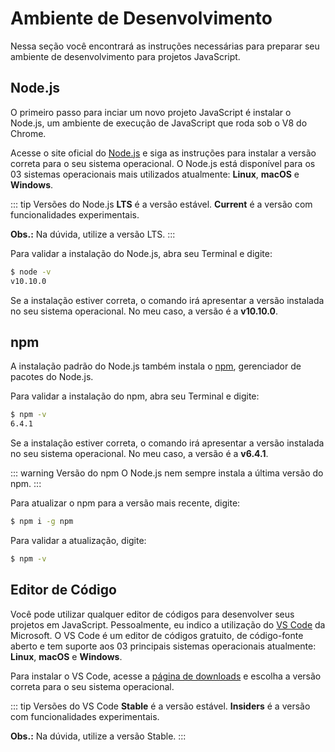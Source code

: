 # Ambiente de Desenvolvimento

Nessa seção você encontrará as instruções necessárias para preparar seu ambiente de desenvolvimento para projetos JavaScript.

## Node.js

O primeiro passo para inciar um novo projeto JavaScript é instalar o Node.js, um ambiente de execução de JavaScript que roda sob o V8 do Chrome.

Acesse o site oficial do [Node.js](https://nodejs.org/) e siga as instruções para instalar a versão correta para o seu sistema operacional. O Node.js está disponível para os 03 sistemas operacionais mais utilizados atualmente: **Linux**, **macOS** e **Windows**.

::: tip Versões do Node.js
**LTS** é a versão estável. **Current** é a versão com funcionalidades experimentais.

**Obs.:** Na dúvida, utilize a versão LTS.
:::

Para validar a instalação do Node.js, abra seu Terminal e digite:

```bash
$ node -v
v10.10.0
```

Se a instalação estiver correta, o comando irá apresentar a versão instalada no seu sistema operacional. No meu caso, a versão é a **v10.10.0**.

## npm

A instalação padrão do Node.js também instala o [npm](https://www.npmjs.com/), gerenciador de pacotes do Node.js.

Para validar a instalação do npm, abra seu Terminal e digite:

```bash
$ npm -v
6.4.1
```

Se a instalação estiver correta, o comando irá apresentar a versão instalada no seu sistema operacional. No meu caso, a versão é a **v6.4.1**.

::: warning Versão do npm
O Node.js nem sempre instala a última versão do npm.
:::

Para atualizar o npm para a versão mais recente, digite:

```bash
$ npm i -g npm
```

Para validar a atualização, digite:

```bash
$ npm -v
```

## Editor de Código

Você pode utilizar qualquer editor de códigos para desenvolver seus projetos em JavaScript. Pessoalmente, eu indico a utilização do [VS Code](https://code.visualstudio.com/) da Microsoft. O VS Code é um editor de códigos gratuito, de código-fonte aberto e tem suporte aos 03 principais sistemas operacionais atualmente: **Linux**, **macOS** e **Windows**.

Para instalar o VS Code, acesse a [página de downloads](https://code.visualstudio.com/#alt-downloads) e escolha a versão correta para o seu sistema operacional.

::: tip Versões do VS Code
**Stable** é a versão estável. **Insiders** é a versão com funcionalidades experimentais.

**Obs.:** Na dúvida, utilize a versão Stable.
:::
